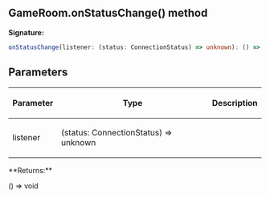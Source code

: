 
## GameRoom.onStatusChange() method

**Signature:**

```typescript
onStatusChange(listener: (status: ConnectionStatus) => unknown): () => void;
```

## Parameters

<table><thead><tr><th>

Parameter


</th><th>

Type


</th><th>

Description


</th></tr></thead>
<tbody><tr><td>

listener


</td><td>

(status: ConnectionStatus) =&gt; unknown


</td><td>


</td></tr>
</tbody></table>
**Returns:**

() =&gt; void

